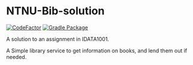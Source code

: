 # NTNU-Bib-solution
[![CodeFactor](https://www.codefactor.io/repository/github/retardur/ntnu-bib-solution/badge)](https://www.codefactor.io/repository/github/retardur/ntnu-bib-solution) [![Gradle Package](https://github.com/Retardur/NTNU-Bib-solution/actions/workflows/gradle-publish.yml/badge.svg)](https://github.com/Retardur/NTNU-Bib-solution/actions/workflows/gradle-publish.yml)

A solution to an assignment in IDATA1001.

A Simple library service to get information on books, and lend them out if needed.
